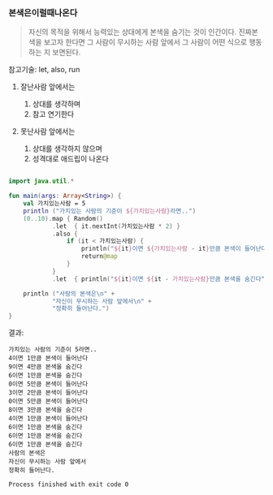 ### 본색은이럴때나온다
> 자신의 목적을 위해서 능력있는 상대에게 본색을 숨기는 것이 인간이다. 진짜본색을 보고자 한다면 그 사람이 무시하는 사람 앞에서 그 사람이 어떤 식으로 행동하는 지 보면된다.

참고기술: let, also, run

1. 잘난사람 앞에서는
   1. 상대를 생각하며
   2. 참고 연기한다

2. 못난사람 앞에서는
   1. 상대를 생각하지 않으며
   2. 성격대로 애드립이 나온다


~~~kotlin

import java.util.*

fun main(args: Array<String>) {
    val 가치있는사람 = 5
    println ("가치있는 사람의 기준이 ${가치있는사람}라면..")
    (0..10).map { Random()
            .let  { it.nextInt(가치있는사람 * 2) }
            .also {
                if (it < 가치있는사람) {
                    println("${it}이면 ${가치있는사람 - it}만큼 본색이 들어난다")
                    return@map
                }
            }
            .let  { println("${it}이면 ${it - 가치있는사람}만큼 본색을 숨긴다") }}

    println ("사람의 본색은\n" +
            "자신이 무시하는 사람 앞에서\n" +
            "정확히 들어난다.")
}

~~~


결과:
~~~
가치있는 사람의 기준이 5라면..
4이면 1만큼 본색이 들어난다
9이면 4만큼 본색을 숨긴다
6이면 1만큼 본색을 숨긴다
0이면 5만큼 본색이 들어난다
3이면 2만큼 본색이 들어난다
0이면 5만큼 본색이 들어난다
8이면 3만큼 본색을 숨긴다
4이면 1만큼 본색이 들어난다
6이면 1만큼 본색을 숨긴다
6이면 1만큼 본색을 숨긴다
6이면 1만큼 본색을 숨긴다
사람의 본색은
자신이 무시하는 사람 앞에서
정확히 들어난다.

Process finished with exit code 0

~~~
